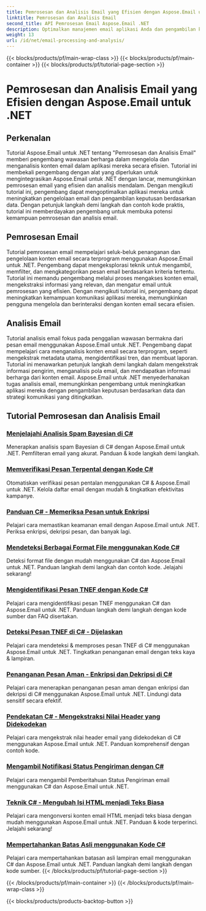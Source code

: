 ```yaml
---
title: Pemrosesan dan Analisis Email yang Efisien dengan Aspose.Email untuk .NET
linktitle: Pemrosesan dan Analisis Email
second_title: API Pemrosesan Email Aspose.Email .NET
description: Optimalkan manajemen email aplikasi Anda dan pengambilan keputusan dengan tutorial Aspose.Email untuk .NET tentang pemrosesan email yang efisien dan analisis mendalam. Pelajari cara mengambil, mengatur, dan menganalisis konten email secara terprogram. Jelajahi contoh-contoh praktis untuk meningkatkan komunikasi dan strategi berbasis data.
weight: 13
url: /id/net/email-processing-and-analysis/
---
```


{{< blocks/products/pf/main-wrap-class >}}
{{< blocks/products/pf/main-container >}}
{{< blocks/products/pf/tutorial-page-section >}}

# Pemrosesan dan Analisis Email yang Efisien dengan Aspose.Email untuk .NET


## Perkenalan

Tutorial Aspose.Email untuk .NET tentang "Pemrosesan dan Analisis Email" memberi pengembang wawasan berharga dalam mengelola dan menganalisis konten email dalam aplikasi mereka secara efisien. Tutorial ini membekali pengembang dengan alat yang diperlukan untuk mengintegrasikan Aspose.Email untuk .NET dengan lancar, memungkinkan pemrosesan email yang efisien dan analisis mendalam. Dengan mengikuti tutorial ini, pengembang dapat mengoptimalkan aplikasi mereka untuk meningkatkan pengelolaan email dan pengambilan keputusan berdasarkan data. Dengan petunjuk langkah demi langkah dan contoh kode praktis, tutorial ini memberdayakan pengembang untuk membuka potensi kemampuan pemrosesan dan analisis email.

## Pemrosesan Email

Tutorial pemrosesan email mempelajari seluk-beluk penanganan dan pengelolaan konten email secara terprogram menggunakan Aspose.Email untuk .NET. Pengembang dapat mengeksplorasi teknik untuk mengambil, memfilter, dan mengkategorikan pesan email berdasarkan kriteria tertentu. Tutorial ini memandu pengembang melalui proses mengakses konten email, mengekstraksi informasi yang relevan, dan mengatur email untuk pemrosesan yang efisien. Dengan mengikuti tutorial ini, pengembang dapat meningkatkan kemampuan komunikasi aplikasi mereka, memungkinkan pengguna mengelola dan berinteraksi dengan konten email secara efisien.

## Analisis Email

Tutorial analisis email fokus pada penggalian wawasan bermakna dari pesan email menggunakan Aspose.Email untuk .NET. Pengembang dapat mempelajari cara menganalisis konten email secara terprogram, seperti mengekstrak metadata utama, mengidentifikasi tren, dan membuat laporan. Tutorial ini menawarkan petunjuk langkah demi langkah dalam mengekstrak informasi pengirim, menganalisis pola email, dan mendapatkan informasi berharga dari konten email. Aspose.Email untuk .NET menyederhanakan tugas analisis email, memungkinkan pengembang untuk meningkatkan aplikasi mereka dengan pengambilan keputusan berdasarkan data dan strategi komunikasi yang ditingkatkan.

## Tutorial Pemrosesan dan Analisis Email
### [Menjelajahi Analisis Spam Bayesian di C#](./exploring-bayesian-spam-analysis-in-csharp/)
Menerapkan analisis spam Bayesian di C# dengan Aspose.Email untuk .NET. Pemfilteran email yang akurat. Panduan & kode langkah demi langkah.
### [Memverifikasi Pesan Terpental dengan Kode C#](./verifying-bounced-messages-with-csharp-code/)
Otomatiskan verifikasi pesan pentalan menggunakan C# & Aspose.Email untuk .NET. Kelola daftar email dengan mudah & tingkatkan efektivitas kampanye. 
### [Panduan C# - Memeriksa Pesan untuk Enkripsi](./csharp-guide-checking-messages-for-encryption/)
Pelajari cara memastikan keamanan email dengan Aspose.Email untuk .NET. Periksa enkripsi, dekripsi pesan, dan banyak lagi.
### [Mendeteksi Berbagai Format File menggunakan Kode C#](./detecting-various-file-formats-using-csharp-code/)
Deteksi format file dengan mudah menggunakan C# dan Aspose.Email untuk .NET. Panduan langkah demi langkah dan contoh kode. Jelajahi sekarang!
### [Mengidentifikasi Pesan TNEF dengan Kode C#](./identifying-tnef-messages-with-csharp-code/)
Pelajari cara mengidentifikasi pesan TNEF menggunakan C# dan Aspose.Email untuk .NET. Panduan langkah demi langkah dengan kode sumber dan FAQ disertakan.
### [Deteksi Pesan TNEF di C# - Dijelaskan](./tnef-message-detection-in-csharp-explained/)
Pelajari cara mendeteksi & memproses pesan TNEF di C# menggunakan Aspose.Email untuk .NET. Tingkatkan penanganan email dengan teks kaya & lampiran.
### [Penanganan Pesan Aman - Enkripsi dan Dekripsi di C#](./secure-message-handling-encryption-and-decryption-in-csharp/)
Pelajari cara menerapkan penanganan pesan aman dengan enkripsi dan dekripsi di C# menggunakan Aspose.Email untuk .NET. Lindungi data sensitif secara efektif.
### [Pendekatan C# - Mengekstraksi Nilai Header yang Didekodekan](./csharp-approach-extracting-decoded-header-values/)
Pelajari cara mengekstrak nilai header email yang didekodekan di C# menggunakan Aspose.Email untuk .NET. Panduan komprehensif dengan contoh kode.
### [Mengambil Notifikasi Status Pengiriman dengan C#](./retrieving-delivery-status-notifications-with-csharp/)
Pelajari cara mengambil Pemberitahuan Status Pengiriman email menggunakan C# dan Aspose.Email untuk .NET.
### [Teknik C# - Mengubah Isi HTML menjadi Teks Biasa](./csharp-technique-converting-html-body-to-plain-text/)
Pelajari cara mengonversi konten email HTML menjadi teks biasa dengan mudah menggunakan Aspose.Email untuk .NET. Panduan & kode terperinci. Jelajahi sekarang!
### [Mempertahankan Batas Asli menggunakan Kode C#](./preserving-original-boundaries-using-csharp-code/)
Pelajari cara mempertahankan batasan asli lampiran email menggunakan C# dan Aspose.Email untuk .NET. Panduan langkah demi langkah dengan kode sumber.
{{< /blocks/products/pf/tutorial-page-section >}}

{{< /blocks/products/pf/main-container >}}
{{< /blocks/products/pf/main-wrap-class >}}

{{< blocks/products/products-backtop-button >}}
